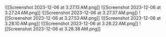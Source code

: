 ![[Screenshot 2023-12-06 at 3.27.13 AM.png]]
![[Screenshot 2023-12-06 at 3.27.24 AM.png]]
![[Screenshot 2023-12-06 at 3.27.37 AM.png]]
![[Screenshot 2023-12-06 at 3.27.53 AM.png]]
![[Screenshot 2023-12-06 at 3.28.10 AM.png]]
![[Screenshot 2023-12-06 at 3.28.22 AM.png]]
![[Screenshot 2023-12-06 at 3.28.38 AM.png]]